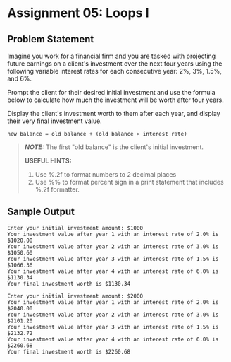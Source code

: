 # Assignment 05: Loops I

## Problem Statement

Imagine you work for a financial firm and you are tasked with projecting future earnings on a client's investment over the next four years using the following variable interest rates for each consecutive year: 2%, 3%, 1.5%, and 6%.

Prompt the client for their desired initial investment and use the formula below to calculate how much the investment will be worth after four years.

Display the client's investment worth to them after each year, and display their very final investment value.

```
new balance = old balance + (old balance × interest rate)
```

> **_NOTE:_**  The first "old balance" is the client's initial investment.
>
> **USEFUL HINTS:**
>
> 1. Use %.2f to format numbers to 2 decimal places
> 2. Use %% to format percent sign in a print statement that includes %.2f formatter.

## Sample Output

```
Enter your initial investment amount: $1000
Your investment value after year 1 with an interest rate of 2.0% is $1020.00
Your investment value after year 2 with an interest rate of 3.0% is $1050.60
Your investment value after year 3 with an interest rate of 1.5% is $1066.36
Your investment value after year 4 with an interest rate of 6.0% is $1130.34
Your final investment worth is $1130.34
```

```
Enter your initial investment amount: $2000
Your investment value after year 1 with an interest rate of 2.0% is $2040.00
Your investment value after year 2 with an interest rate of 3.0% is $2101.20
Your investment value after year 3 with an interest rate of 1.5% is $2132.72
Your investment value after year 4 with an interest rate of 6.0% is $2260.68
Your final investment worth is $2260.68
```
